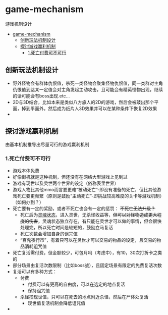 # game-mechanism
游戏机制设计
- [game-mechanism](#game-mechanism)
  * [创新玩法机制设计](#创新玩法机制设计)
  * [探讨游戏赢利机制](#探讨游戏赢利机制)
    + [1.死亡付费可不可行](#1死亡付费可不可行)

## 创新玩法机制设计
* 野外怪物会有群体仇恨值，杀死一类怪物会聚集怪物仇恨值，同一类群对主角仇恨值到达某一定值会对主角发起主动攻击，且可能会有精英怪物出现，继续的话可能会有boss出现.etc...
* 2D与3D结合，比如本来是类似八方旅人的2D的游戏，然后会被敲出那个平面，掉到平面外，然后成为纸片人3D效果并可以在某种条件下恢复2D效果
* 

## 探讨游戏赢利机制
由基本机制推导出尽量可行的游戏赢利机制


### 1.死亡付费可不可行
* 游戏本体免费
* 好像街机就是这种机制，但还没有在网络大型游戏上见到过
* 游戏有现世以及灵世两个世界的设定（俗称表里世界）
* 游戏人物比其他mmo而言要更难“被动死亡”-即没有准备的死亡，但比其他游戏死亡要更频繁（原则是鼓励“主动死亡”-即挑战较高难度的关卡等游戏机制）（如何办到？）
* 死亡要有一定的奖励，或者不死亡也会有一定的惩罚：
    ~~不死亡无法升级？~~
    * 死亡后为<u>灵魂状态</u>，进入灵世，无杀怪收益等，~~但可以对怪物造成更大程度的伤害~~，灵魂状态独立存在，有只能在灵世才可以做的事情，但会很快处理完，所以死亡时间是较短的，鼓励立马复活
    * 死亡次数会增加自身的诅咒值
    * “百鬼夜行市”，有着只可以在灵世才可以交易的物品的设定，且交易的物品消耗诅咒值
* 死亡复活需付费，但金额较少，可包月吗（考虑中），有10，30次打折卡之类的
* 部分场景由复活次数限制（比如boss战），且固定场景有限定的免费复活次数
* 复活可以有多种方式：
    * 付费
        * 付费可以有更高的自由度，可以在选定的地点复活
        * 保持诅咒值
    * 杀怪攒现世值，只可以在死去的地点附近杀怪，然后在尸体处复活
        * 现世值复活机制会降低诅咒值
* 
